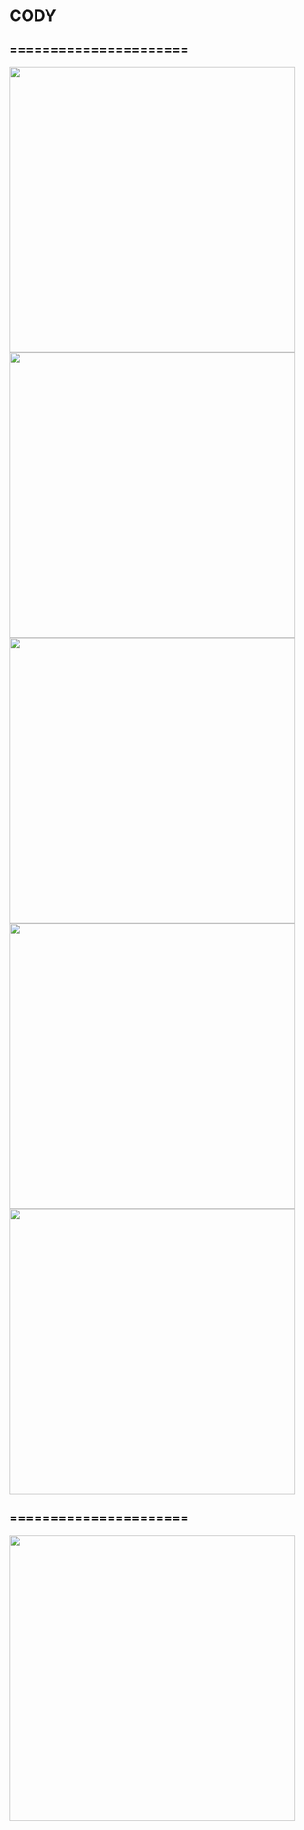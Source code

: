 # CODY

## ======================

<img height=500 src="https://github.com/ahm3dElgharbawy/Cody_App/assets/84093082/4d28c722-27c0-44f8-afcd-ba13508924d6">
<img height=500 src="https://github.com/ahm3dElgharbawy/Cody_App/assets/84093082/9d47f4fe-59a1-4674-823e-0c78021457a1">
<img height=500 src="https://github.com/ahm3dElgharbawy/Cody_App/assets/84093082/7fdffcfe-0e5b-46f1-8196-1fce64641ba8">
<img height=500 src="https://github.com/ahm3dElgharbawy/Cody_App/assets/84093082/22a83962-f2ff-4325-949b-2cfbfee199be">
<img height=500 src="https://github.com/ahm3dElgharbawy/Cody_App/assets/84093082/97bfd674-394c-429d-a26e-af887a5a0718">

## ======================
<img height=500 src="https://github.com/ahm3dElgharbawy/Cody_App/assets/84093082/66821b89-59a8-46c1-9ff9-e0840efe5de4">

